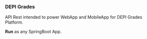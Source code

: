 ### DEPI Grades

API Rest intended to power WebApp and MobileApp for
DEPI Grades Platform.

**Run** as any SpringBoot App.